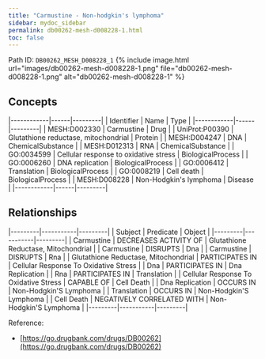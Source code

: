 ```yaml
---
title: "Carmustine - Non-hodgkin's lymphoma"
sidebar: mydoc_sidebar
permalink: db00262-mesh-d008228-1.html
toc: false 
---
```



Path ID: `DB00262_MESH_D008228_1`
{% include image.html url="images/db00262-mesh-d008228-1.png" file="db00262-mesh-d008228-1.png" alt="db00262-mesh-d008228-1" %}

## Concepts

|------------|------|---------|
| Identifier | Name | Type    |
|------------|------|---------|
| MESH:D002330 | Carmustine | Drug |
| UniProt:P00390 | Glutathione reductase, mitochondrial | Protein |
| MESH:D004247 | DNA | ChemicalSubstance |
| MESH:D012313 | RNA | ChemicalSubstance |
| GO:0034599 | Cellular response to oxidative stress | BiologicalProcess |
| GO:0006260 | DNA replication | BiologicalProcess |
| GO:0006412 | Translation | BiologicalProcess |
| GO:0008219 | Cell death | BiologicalProcess |
| MESH:D008228 | Non-Hodgkin's lymphoma | Disease |
|------------|------|---------|

## Relationships

|---------|-----------|---------|
| Subject | Predicate | Object  |
|---------|-----------|---------|
| Carmustine | DECREASES ACTIVITY OF | Glutathione Reductase, Mitochondrial |
| Carmustine | DISRUPTS | Dna |
| Carmustine | DISRUPTS | Rna |
| Glutathione Reductase, Mitochondrial | PARTICIPATES IN | Cellular Response To Oxidative Stress |
| Dna | PARTICIPATES IN | Dna Replication |
| Rna | PARTICIPATES IN | Translation |
| Cellular Response To Oxidative Stress | CAPABLE OF | Cell Death |
| Dna Replication | OCCURS IN | Non-Hodgkin'S Lymphoma |
| Translation | OCCURS IN | Non-Hodgkin'S Lymphoma |
| Cell Death | NEGATIVELY CORRELATED WITH | Non-Hodgkin'S Lymphoma |
|---------|-----------|---------|

Reference: 
  - [https://go.drugbank.com/drugs/DB00262](https://go.drugbank.com/drugs/DB00262)
